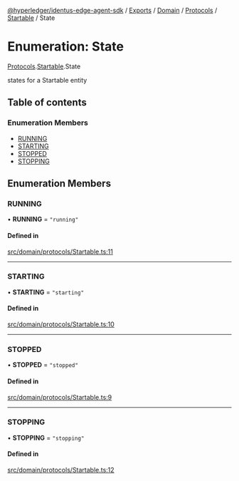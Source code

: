 [@hyperledger/identus-edge-agent-sdk](../README.md) / [Exports](../modules.md) / [Domain](../modules/Domain.md) / [Protocols](../modules/Domain.Protocols.md) / [Startable](../modules/Domain.Protocols.Startable.md) / State

# Enumeration: State

[Protocols](../modules/Domain.Protocols.md).[Startable](../modules/Domain.Protocols.Startable.md).State

states for a Startable entity

## Table of contents

### Enumeration Members

- [RUNNING](Domain.Protocols.Startable.State.md#running)
- [STARTING](Domain.Protocols.Startable.State.md#starting)
- [STOPPED](Domain.Protocols.Startable.State.md#stopped)
- [STOPPING](Domain.Protocols.Startable.State.md#stopping)

## Enumeration Members

### RUNNING

• **RUNNING** = ``"running"``

#### Defined in

[src/domain/protocols/Startable.ts:11](https://github.com/hyperledger/identus-edge-agent-sdk-ts/blob/f2306959fcea168d196649eedb6a342635865544/src/domain/protocols/Startable.ts#L11)

___

### STARTING

• **STARTING** = ``"starting"``

#### Defined in

[src/domain/protocols/Startable.ts:10](https://github.com/hyperledger/identus-edge-agent-sdk-ts/blob/f2306959fcea168d196649eedb6a342635865544/src/domain/protocols/Startable.ts#L10)

___

### STOPPED

• **STOPPED** = ``"stopped"``

#### Defined in

[src/domain/protocols/Startable.ts:9](https://github.com/hyperledger/identus-edge-agent-sdk-ts/blob/f2306959fcea168d196649eedb6a342635865544/src/domain/protocols/Startable.ts#L9)

___

### STOPPING

• **STOPPING** = ``"stopping"``

#### Defined in

[src/domain/protocols/Startable.ts:12](https://github.com/hyperledger/identus-edge-agent-sdk-ts/blob/f2306959fcea168d196649eedb6a342635865544/src/domain/protocols/Startable.ts#L12)
